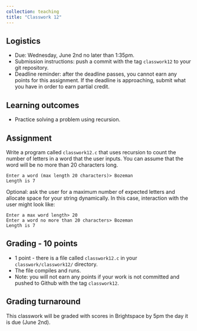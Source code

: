 ```yaml
---
collection: teaching
title: "Classwork 12"
---
```


## Logistics
* Due: Wednesday, June 2nd no later than 1:35pm.
* Submission instructions: push a commit with the tag `classwork12` to your git
	repository.
* Deadline reminder: after the deadline passes, you cannot earn any points for
	this assignment. If the deadline is approaching, submit what you have in
	order to earn partial credit.

## Learning outcomes
* Practice solving a problem using recursion.

## Assignment

Write a program called `classwork12.c` that uses recursion to count the number
of letters in a word that the user inputs. You can assume that the word will be
no more than 20 characters long.

```
Enter a word (max length 20 characters)> Bozeman
Length is 7
```

Optional: ask the user for a maximum number of expected letters and allocate
space for your string dynamically. In this case, interaction with the user
might look like:
```
Enter a max word length> 20
Enter a word no more than 20 characters> Bozeman
Length is 7
```

## Grading - 10 points
* 1 point - there is a file called `classwork12.c` in your
	`classwork/classwork12/` directory.
* The file compiles and runs.
* Note: you will not earn any points if your work is not committed and pushed to
Github with the tag `classwork12`.

## Grading turnaround
This classwork will be graded with scores in Brightspace by 5pm the day it is
due (June 2nd).
